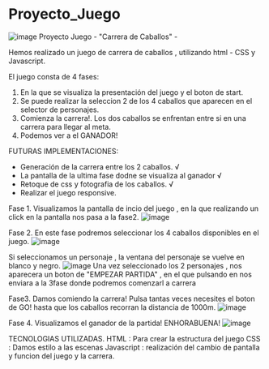 # Proyecto_Juego

![image](https://user-images.githubusercontent.com/86298325/136006204-92661be1-7549-4f67-8199-9e1f2fd6b31c.png)
 Proyecto Juego - "Carrera de Caballos" -
 
 Hemos realizado un juego de carrera de caballos , utilizando html - CSS y Javascript.
 
 El juego consta de 4 fases:
 1. En la que se visualiza la presentación del juego y el boton de start.
 2. Se puede realizar la seleccion 2 de los 4 caballos que aparecen en el selector de personajes.
 3. Comienza la carrera!. Los dos caballos se enfrentan entre si en una carrera para llegar al meta.
 4. Podemos ver a el GANADOR!

FUTURAS IMPLEMENTACIONES:
- Generación de la carrera entre los 2 caballos. √
- La pantalla de la ultima fase dodne se visualiza al ganador √
- Retoque de css y fotografia de los caballos. √
- Realizar el juego responsive.

Fase 1.
Visualizamos la pantalla de incio del juego , en la que realizando un click en la pantalla nos pasa a la fase2.
![image](https://user-images.githubusercontent.com/86298325/137691639-f44778eb-f8d4-4f91-a5ef-3af14baa53ad.png)

Fase 2. 
En este fase podremos seleccionar los 4 caballos disponibles en el juego. 
![image](https://user-images.githubusercontent.com/86298325/137645310-3ed4a0cf-5c70-4bbb-bdcd-158ec5b60d8e.png)

Si seleccionamos un personaje , la ventana del personaje se vuelve en blanco y negro.
![image](https://user-images.githubusercontent.com/86298325/137645335-42f1cb38-1bf8-484c-b767-644a87e354a8.png)
Una vez seleccionado los 2 personajes , nos aparecera un boton de "EMPEZAR PARTIDA" , en el que pulsando en nos enviara a la 3fase donde podremos comenzarl a carrera

Fase3.
Damos comiendo la carrera! Pulsa tantas veces necesites el boton de GO! hasta que los caballos recorran la distancia de 1000m.
![image](https://user-images.githubusercontent.com/86298325/137691770-2d429c9c-df77-46ba-982c-c368fd8463ca.png)

Fase 4.
Visualizamos el ganador de la partida! ENHORABUENA!
![image](https://user-images.githubusercontent.com/86298325/137691956-f67da006-81c8-4dcf-9d29-b3816ee3c64b.png)


TECNOLOGIAS UTILIZADAS.
HTML : Para crear la estructura del juego
CSS : Damos estilo a las escenas
Javascript : realización del cambio de pantalla y funcion del juego y la carrera.
